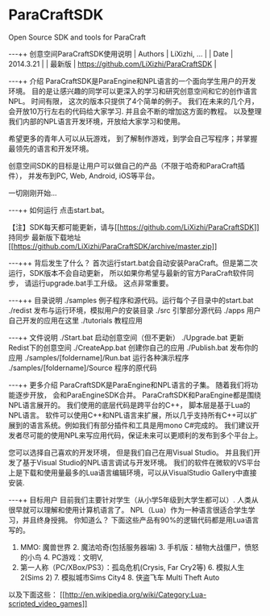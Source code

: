 ParaCraftSDK
============

Open Source SDK and tools for ParaCraft

---++ 创意空间ParaCraftSDK使用说明
| Authors | LiXizhi, ... |
| Date 	  | 2014.3.21 |
| 最新版  | https://github.com/LiXizhi/ParaCraftSDK | 

---++ 介绍
ParaCraftSDK是ParaEngine和NPL语言的一个面向学生用户的开发环境。 目的是让感兴趣的同学可以更深入的学习和研究创意空间和它的创作语言NPL。 时间有限， 这次的版本只提供了4个简单的例子。 我们在未来的几个月，会开放10万行左右的代码给大家学习. 并且会不断的增加这方面的教程。 以及整理我们内部的NPL语言开发环境，开放给大家学习和使用。

希望更多的青年人可以从玩游戏， 到了解制作游戏，到学会自己写程序；并掌握最领先的语言和开发环境。

创意空间SDK的目标是让用户可以做自己的产品（不限于哈奇和ParaCraft插件）， 并发布到PC, Web, Android, iOS等平台。

一切刚刚开始...

---++ 如何运行
点击start.bat。 

【注】SDK每天都可能更新，请与[[https://github.com/LiXizhi/ParaCraftSDK]] 持同步
最新版下载地址 [[https://github.com/LiXizhi/ParaCraftSDK/archive/master.zip]]

---+++ 背后发生了什么？
首次运行start.bat会自动安装ParaCraft。但是第二次运行，SDK版本不会自动更新，
所以如果你希望与最新的官方ParaCraft软件同步， 请运行upgrade.bat手工升级。 
这点非常重要。 

---+++ 目录说明
./samples 			例子程序和源代码。运行每个子目录中的start.bat
./redist 			发布与运行环境，模拟用户的安装目录
./src				引擎部分源代码
./apps				用户自己开发的应用在这里
./tutorials			教程应用

---++ 文件说明
./Start.bat		启动创意空间（但不更新）
./Upgrade.bat	更新Redist下的创意空间
./CreateApp.bat	创建你自己的应用
./Publish.bat   发布你的应用
./samples/[foldername]/Run.bat     运行各种演示程序
./samples/[foldername]/Source      程序的原代码


---++ 更多介绍
ParaCraftSDK是ParaEngine和NPL语言的子集。 随着我们将功能逐步开放， 会和ParaEngineSDK合并。 
ParaCraftSDK和ParaEngine都是围绕NPL语言展开的。 我们使用的底层代码是跨平台的C++， 脚本层是基于Lua的NPL语言。 
软件可以使用C++和NPL语言来扩展，所以几乎支持所有C++可以扩展到的语言系统。例如我们有部分插件和工具是用mono C#完成的。
我们建议开发者尽可能的使用NPL来写应用代码，保证未来可以更顺利的发布到多个平台上。 

您可以选择自己喜欢的开发环境， 但是我们自己在用Visual Studio。 并且我们开发了基于Visual Studio的NPL语言调试与开发环境。 
我们的软件在微软的VS平台上是下载和使用量最多的Lua语言编辑环境，可以从VisualStudio Gallery中直接安装. 

---++ 目标用户
目前我们主要针对学生（从小学5年级到大学生都可以）. 
人类从很早就可以理解和使用计算机语言了。 NPL（Lua）作为一种语言很适合学生学习，并且终身授拥。
你知道么？ 下面这些产品有90%的逻辑代码都是用Lua语言写的。 

1. MMO: 魔兽世界 2. 魔法哈奇(包括服务器端)  3. 手机版：植物大战僵尸，愤怒的小鸟 4. PC游戏：文明V,
5. 第一人称（PC/XBox/PS3）：孤岛危机(Crysis, Far Cry2等)  6. 模拟人生2(Sims 2) 7. 模拟城市Sims City4  8. 侠盗飞车 Multi Theft Auto

以及下面这些：
[[http://en.wikipedia.org/wiki/Category:Lua-scripted_video_games]]

